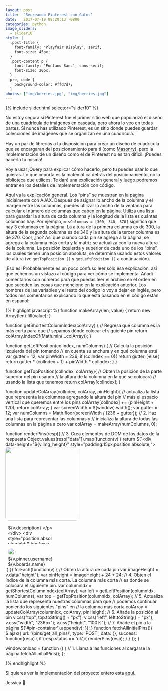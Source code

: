 ```yaml
---
layout: post
title:  "Recreando Pinterest con Gatos"
date:   2017-07-19 08:20:13 -0800
categories: python
image_sliders:
  - slider10
style: |
  .post-title {
    font-family: 'Playfair Display', serif;
    font-size: 45px;
  }
  .post-content p {
    font-family: 'Pontano Sans', sans-serif;
    font-size: 20px;
  }
  pre, code {
    background-color: #ffd7d7;
  }
photos: ["img/berries.jpg", "img/berries.jpg"]
---
```


{% include slider.html selector="slider10" %}

No estoy segura si Pinterest fue el primer sitio web que popularizó el diseño de una cuadrícula de imágenes en cascada, pero ahora lo veo en todas partes. Si nunca has utilizado Pinterest, es un sitio donde puedes guardar colecciones de imágenes que se organizan en una cuadrícula.

Hay un par de librerías a tu disposición para crear un diseño de cuadrícula que se encargaran del posicionamiento para ti (como [Masonry][masonry]), pero la implementación de un diseño como el de Pinterest no es tan dificil. ¡Puedes hacerlo tu misma!

Voy a usar jQuery para explicar cómo hacerlo, pero tu puedes usar lo que quieras. Lo que importa es la matemática detrás del posicionamiento, no la biblioteca que utilices. Te daré una explicación general y luego podremos entrar en los detalles de implementación con código.

Aquí va la explicación general. Los “pins” se muestran en la página inicialmente con AJAX. Después de asignar lo ancho de la columna y el margen entre las columnas, puedes utilizar lo ancho de la ventana para calcular el número de columnas que caben en la página. Utiliza una lista para guardar la altura de cada columna y la longitud de la lista es cuántas columnas hay. Por ejemplo, `misColumnas = [300, 340, 370]` significa que hay 3 columnas en la página. La altura de la primera columna es de 300, la altura de la segunda columna es de 340 y la altura de la tercer columna es de 370. Cool, ¿no? Así que cuando cada pin se agrega a la página, se agrega a la columna más corta y la matriz se actualiza con la nueva altura de la columna. La posición izquierda y superior de cada uno de los “pins”, los cuales tienen una posición absoluta, se determina usando estos valores de altura (ve `getTopPosition ()` y `getLeftPosition ()` a continuación).

¡Eso es! Probablemente es un poco confuso leer sólo esa explicación, así que echemos un vistazo al código para ver cómo se implementa. Añadi comentarios con números para que puedas leer el archivo en el orden en que suceden las cosas que mencione en la explicación anterior. Los nombres de las variables y el resto del codigo lo voy a dejar en inglés, pero todos mis comentarios explicando lo que está pasando en el código están en espanol:

{% highlight javascript %}
function makeArray(len, value) {
  return new Array(len).fill(value);
}

function getShortestColumnIndex(colArray) {
  // Regresa qué columna es la más corta para que
  // sepamos dónde colocar el siguiente pin
  return colArray.indexOf(Math.min(...colArray));
}

function getLeftPosition(colIndex, numColumns) {
  // Calcula la posición izquierda del pin tomando
  // en cuenta su anchura y en qué columna está
  var gutter = 12;
  var pinWidth = 236;
  if (colIndex == 0){
    return gutter;
  }else{
    return gutter * (colIndex + 1) + pinWidth * colIndex;
  }
}

function getTopPosition(colIndex, colArray){
    // Obten la posición de la parte superior del pin usando
    // la altura de la columna en la que se colocará
    // usando la lista que tenemos
    return colArray[colIndex];
}

function updateColArray(colIndex, colArray, pinHeight){
  // actualiza la lista que representa las columnas agregando la altura del pin
  // más el espacio vertical que queremos entre los pins
  colArray[colIndex] += (pinHeight + 120);
  return colArray;
}
var screenWidth = $(window).width();
var gutter = 12;
var numColumns = Math.floor(screenWidth / (236 + gutter));
// 2. Haz una lista para representar las columnas y
// inicializa la altura de todas las columnas en la página a cero
var colArray = makeArray(numColumns, 0);

function renderPins(resp){
  // 3. Crea elementos de DOM de los datos de la respuesta
  Object.values(resp["data"]).map(function(v) {
      return $(`<div data-height="${v.img_height}" style="padding:15px;position:absolute;">
        <img style="border-radius:10px;" width=236 src="${v.img_url}">
        <div style="min-height:13px;width: 236px;position:relative;padding-left:8px;padding-right:8px;">
            <div style="position:relative;max-width:145px;">
                <p style="max-width: 180px;margin-top:0;padding:0;max-height:60px;overflow:hidden;text-overflow:ellipsis;">${v.description}
                </p>
            </div>
            <div style="position:absolute;right:0;top:1px;z-index:3;">
                <p style="color:#a7a7a7">${v.repin_count} repins
                </p>
            </div>
        </div>
        <div style="display:flex;position:relative;-webkit-box-align:center;padding-left:8px;padding-right:8px;margin-top:4px;"
        >
            <div style="padding:0;display:flex;">
                <a href="pinterest.com/${v.pinner.username}" page style="-webkit-box-align: center;text-decoration:none">
                    <div style="height:24px;width:24px;margin-right:8px;">
                        <img src="${v.pinner.img_url}" style="height:24px;width:24px;border-radius:50%;position:static;">
                    </div>
                    <div>
                        <div style="display:block;overflow:hidden; text-overflow:ellipsis;">
                    ${v.pinner.username}</div>
                        <div style="display:block;overflow:hidden; text-overflow:ellipsis;">
                    ${v.boards.name}</div>
                    </div>
                </a>
             </div>
        </div>
      </div>`)
  }).forEach(function(v) {
      // Obten la altura de cada pin
      var imageHeight = v.data("height");
      var pinHeight = imageHeight + 24 + 24;
      // 4. Obten el índice de la columna más corta. La columna más corta
      // es donde se colocará el siguiente pin.
      var columnIdx = getShortestColumnIndex(colArray);
      var left = getLeftPosition(columnIdx, numColumns);
      var top = getTopPosition(columnIdx, colArray);
      // 5. Actualiza la lista que representa nuestras columnas para que
      // podemos continuar poniendo los siguientes "pins" en
      // la columna más corta
      colArray = updateColArray(columnIdx, colArray, pinHeight);
      // 6. Añade la posición al pin
      v.css("top", top.toString() + "px");
      v.css("left", left.toString() + "px");
      v.css("width", "236px");
      v.css("height", "100%");
      // 7. Añade el pin a la página
      $('#pin-container').append(v);
  });
}
function fetchAllInitialPins(){
  $.ajax({
      url: '/pins/get_all_pins/',
      type: 'POST',
      data: {},
      success: function(resp) {
          if (resp.status == 'ok'){
              renderPins(resp);
          }
      }
   });
}

window.onload = function () {
  // 1. Llama a las funciones al cargarse la página
  fetchAllInitialPins();
};

{% endhighlight %}

Si quieres ver la implementación del proyecto entero esta [aquí][recreando-pinterest].

Jessica 👋

[masonry]: https://masonry.desandro.com/
[recreando-pinterest]: https://github.com/jessanettica/Recreate-Pinterest-with-cats
